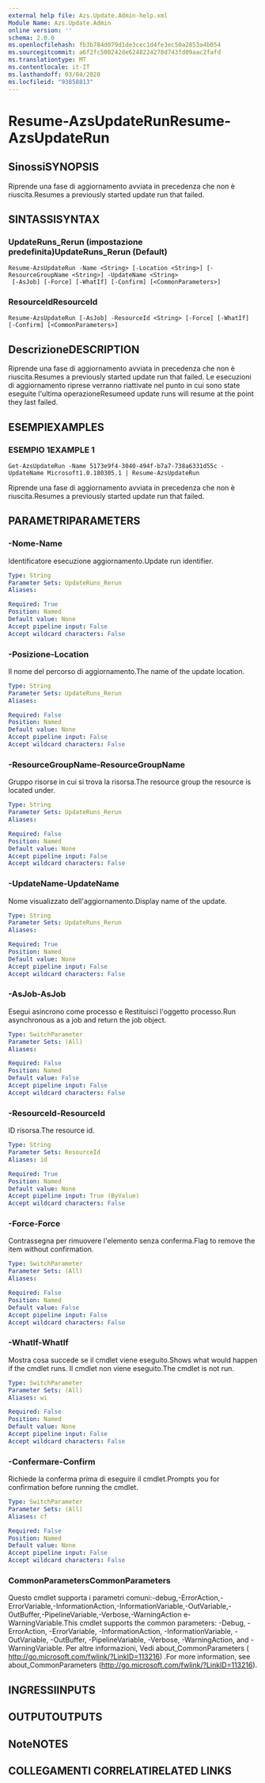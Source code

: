 ```yaml
---
external help file: Azs.Update.Admin-help.xml
Module Name: Azs.Update.Admin
online version: ''
schema: 2.0.0
ms.openlocfilehash: fb3b784d079d1de3cec1d4fe3ec50a2853a4b054
ms.sourcegitcommit: a6f2fc500242de6248224278d743fd09aac2fafd
ms.translationtype: MT
ms.contentlocale: it-IT
ms.lasthandoff: 03/04/2020
ms.locfileid: "93858813"
---
```

# <span data-ttu-id="7900c-101">Resume-AzsUpdateRun</span><span class="sxs-lookup"><span data-stu-id="7900c-101">Resume-AzsUpdateRun</span></span>

## <span data-ttu-id="7900c-102">Sinossi</span><span class="sxs-lookup"><span data-stu-id="7900c-102">SYNOPSIS</span></span>
<span data-ttu-id="7900c-103">Riprende una fase di aggiornamento avviata in precedenza che non è riuscita.</span><span class="sxs-lookup"><span data-stu-id="7900c-103">Resumes a previously started update run that failed.</span></span>

## <span data-ttu-id="7900c-104">SINTASSI</span><span class="sxs-lookup"><span data-stu-id="7900c-104">SYNTAX</span></span>

### <span data-ttu-id="7900c-105">UpdateRuns_Rerun (impostazione predefinita)</span><span class="sxs-lookup"><span data-stu-id="7900c-105">UpdateRuns_Rerun (Default)</span></span>
```
Resume-AzsUpdateRun -Name <String> [-Location <String>] [-ResourceGroupName <String>] -UpdateName <String>
 [-AsJob] [-Force] [-WhatIf] [-Confirm] [<CommonParameters>]
```

### <span data-ttu-id="7900c-106">ResourceId</span><span class="sxs-lookup"><span data-stu-id="7900c-106">ResourceId</span></span>
```
Resume-AzsUpdateRun [-AsJob] -ResourceId <String> [-Force] [-WhatIf] [-Confirm] [<CommonParameters>]
```

## <span data-ttu-id="7900c-107">Descrizione</span><span class="sxs-lookup"><span data-stu-id="7900c-107">DESCRIPTION</span></span>
<span data-ttu-id="7900c-108">Riprende una fase di aggiornamento avviata in precedenza che non è riuscita.</span><span class="sxs-lookup"><span data-stu-id="7900c-108">Resumes a previously started update run that failed.</span></span> <span data-ttu-id="7900c-109">Le esecuzioni di aggiornamento riprese verranno riattivate nel punto in cui sono state eseguite l'ultima operazione</span><span class="sxs-lookup"><span data-stu-id="7900c-109">Resumeed update runs will resume at the point they last failed.</span></span>

## <span data-ttu-id="7900c-110">ESEMPI</span><span class="sxs-lookup"><span data-stu-id="7900c-110">EXAMPLES</span></span>

### <span data-ttu-id="7900c-111">ESEMPIO 1</span><span class="sxs-lookup"><span data-stu-id="7900c-111">EXAMPLE 1</span></span>
```
Get-AzsUpdateRun -Name 5173e9f4-3040-494f-b7a7-738a6331d55c -UpdateName Microsoft1.0.180305.1 | Resume-AzsUpdateRun
```

<span data-ttu-id="7900c-112">Riprende una fase di aggiornamento avviata in precedenza che non è riuscita.</span><span class="sxs-lookup"><span data-stu-id="7900c-112">Resumes a previously started update run that failed.</span></span>

## <span data-ttu-id="7900c-113">PARAMETRI</span><span class="sxs-lookup"><span data-stu-id="7900c-113">PARAMETERS</span></span>

### <span data-ttu-id="7900c-114">-Nome</span><span class="sxs-lookup"><span data-stu-id="7900c-114">-Name</span></span>
<span data-ttu-id="7900c-115">Identificatore esecuzione aggiornamento.</span><span class="sxs-lookup"><span data-stu-id="7900c-115">Update run identifier.</span></span>

```yaml
Type: String
Parameter Sets: UpdateRuns_Rerun
Aliases:

Required: True
Position: Named
Default value: None
Accept pipeline input: False
Accept wildcard characters: False
```

### <span data-ttu-id="7900c-116">-Posizione</span><span class="sxs-lookup"><span data-stu-id="7900c-116">-Location</span></span>
<span data-ttu-id="7900c-117">Il nome del percorso di aggiornamento.</span><span class="sxs-lookup"><span data-stu-id="7900c-117">The name of the update location.</span></span>

```yaml
Type: String
Parameter Sets: UpdateRuns_Rerun
Aliases:

Required: False
Position: Named
Default value: None
Accept pipeline input: False
Accept wildcard characters: False
```

### <span data-ttu-id="7900c-118">-ResourceGroupName</span><span class="sxs-lookup"><span data-stu-id="7900c-118">-ResourceGroupName</span></span>
<span data-ttu-id="7900c-119">Gruppo risorse in cui si trova la risorsa.</span><span class="sxs-lookup"><span data-stu-id="7900c-119">The resource group the resource is located under.</span></span>

```yaml
Type: String
Parameter Sets: UpdateRuns_Rerun
Aliases:

Required: False
Position: Named
Default value: None
Accept pipeline input: False
Accept wildcard characters: False
```

### <span data-ttu-id="7900c-120">-UpdateName</span><span class="sxs-lookup"><span data-stu-id="7900c-120">-UpdateName</span></span>
<span data-ttu-id="7900c-121">Nome visualizzato dell'aggiornamento.</span><span class="sxs-lookup"><span data-stu-id="7900c-121">Display name of the update.</span></span>

```yaml
Type: String
Parameter Sets: UpdateRuns_Rerun
Aliases:

Required: True
Position: Named
Default value: None
Accept pipeline input: False
Accept wildcard characters: False
```

### <span data-ttu-id="7900c-122">-AsJob</span><span class="sxs-lookup"><span data-stu-id="7900c-122">-AsJob</span></span>
<span data-ttu-id="7900c-123">Esegui asincrono come processo e Restituisci l'oggetto processo.</span><span class="sxs-lookup"><span data-stu-id="7900c-123">Run asynchronous as a job and return the job object.</span></span>

```yaml
Type: SwitchParameter
Parameter Sets: (All)
Aliases:

Required: False
Position: Named
Default value: False
Accept pipeline input: False
Accept wildcard characters: False
```

### <span data-ttu-id="7900c-124">-ResourceId</span><span class="sxs-lookup"><span data-stu-id="7900c-124">-ResourceId</span></span>
<span data-ttu-id="7900c-125">ID risorsa.</span><span class="sxs-lookup"><span data-stu-id="7900c-125">The resource id.</span></span>

```yaml
Type: String
Parameter Sets: ResourceId
Aliases: id

Required: True
Position: Named
Default value: None
Accept pipeline input: True (ByValue)
Accept wildcard characters: False
```

### <span data-ttu-id="7900c-126">-Force</span><span class="sxs-lookup"><span data-stu-id="7900c-126">-Force</span></span>
<span data-ttu-id="7900c-127">Contrassegna per rimuovere l'elemento senza conferma.</span><span class="sxs-lookup"><span data-stu-id="7900c-127">Flag to remove the item without confirmation.</span></span>

```yaml
Type: SwitchParameter
Parameter Sets: (All)
Aliases:

Required: False
Position: Named
Default value: False
Accept pipeline input: False
Accept wildcard characters: False
```

### <span data-ttu-id="7900c-128">-WhatIf</span><span class="sxs-lookup"><span data-stu-id="7900c-128">-WhatIf</span></span>
<span data-ttu-id="7900c-129">Mostra cosa succede se il cmdlet viene eseguito.</span><span class="sxs-lookup"><span data-stu-id="7900c-129">Shows what would happen if the cmdlet runs.</span></span>
<span data-ttu-id="7900c-130">Il cmdlet non viene eseguito.</span><span class="sxs-lookup"><span data-stu-id="7900c-130">The cmdlet is not run.</span></span>

```yaml
Type: SwitchParameter
Parameter Sets: (All)
Aliases: wi

Required: False
Position: Named
Default value: None
Accept pipeline input: False
Accept wildcard characters: False
```

### <span data-ttu-id="7900c-131">-Confermare</span><span class="sxs-lookup"><span data-stu-id="7900c-131">-Confirm</span></span>
<span data-ttu-id="7900c-132">Richiede la conferma prima di eseguire il cmdlet.</span><span class="sxs-lookup"><span data-stu-id="7900c-132">Prompts you for confirmation before running the cmdlet.</span></span>

```yaml
Type: SwitchParameter
Parameter Sets: (All)
Aliases: cf

Required: False
Position: Named
Default value: None
Accept pipeline input: False
Accept wildcard characters: False
```

### <span data-ttu-id="7900c-133">CommonParameters</span><span class="sxs-lookup"><span data-stu-id="7900c-133">CommonParameters</span></span>
<span data-ttu-id="7900c-134">Questo cmdlet supporta i parametri comuni:-debug,-ErrorAction,-ErrorVariable,-InformationAction,-InformationVariable,-OutVariable,-OutBuffer,-PipelineVariable,-Verbose,-WarningAction e-WarningVariable.</span><span class="sxs-lookup"><span data-stu-id="7900c-134">This cmdlet supports the common parameters: -Debug, -ErrorAction, -ErrorVariable, -InformationAction, -InformationVariable, -OutVariable, -OutBuffer, -PipelineVariable, -Verbose, -WarningAction, and -WarningVariable.</span></span> <span data-ttu-id="7900c-135">Per altre informazioni, Vedi about_CommonParameters ( http://go.microsoft.com/fwlink/?LinkID=113216) .</span><span class="sxs-lookup"><span data-stu-id="7900c-135">For more information, see about_CommonParameters (http://go.microsoft.com/fwlink/?LinkID=113216).</span></span>

## <span data-ttu-id="7900c-136">INGRESSI</span><span class="sxs-lookup"><span data-stu-id="7900c-136">INPUTS</span></span>

## <span data-ttu-id="7900c-137">OUTPUT</span><span class="sxs-lookup"><span data-stu-id="7900c-137">OUTPUTS</span></span>

## <span data-ttu-id="7900c-138">Note</span><span class="sxs-lookup"><span data-stu-id="7900c-138">NOTES</span></span>

## <span data-ttu-id="7900c-139">COLLEGAMENTI CORRELATI</span><span class="sxs-lookup"><span data-stu-id="7900c-139">RELATED LINKS</span></span>
